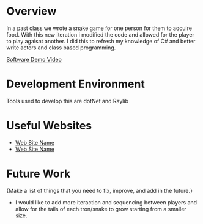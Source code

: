 # Overview

In a past class we wrote a snake game for one person for them to aqcuire food. With this new iteration i modified the code and allowed for the player to play agaisnt another. I did this to refresh my knowledge of C# and better write actors and class based programming.


[Software Demo Video](http://youtube.link.goes.here)

# Development Environment

Tools used to develop this are dotNet and Raylib

# Useful Websites

- [Web Site Name](https://www.raylib.com/)
- [Web Site Name](https://dotnet.microsoft.com/en-us/)

# Future Work

{Make a list of things that you need to fix, improve, and add in the future.}

- I would like to add more iteraction and sequencing between players and allow for the tails of each tron/snake to grow starting from a smaller size.

